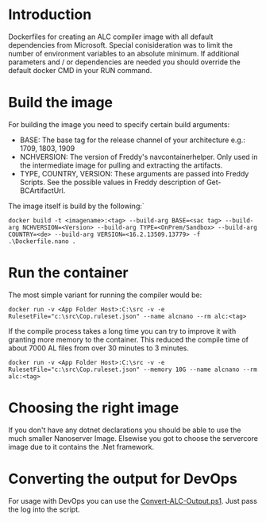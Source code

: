 # Introduction 
Dockerfiles for creating an ALC compiler image with all default dependencies from Microsoft. Special conisideration was to limit the number of environment variables to an absolute minimum. If additional parameters and / or dependencies are needed you should override the default docker CMD in your RUN command.

# Build the image

For building the image you need to specify certain build arguments:

- BASE: The base tag for the release channel of your architecture e.g.: 1709, 1803, 1909
- NCHVERSION: The version of Freddy's navcontainerhelper. Only used in the intermediate image for pulling and extracting the artifacts.
- TYPE, COUNTRY, VERSION: These arguments are passed into Freddy Scripts. See the possible values in Freddy description of Get-BCArtifactUrl.

The image itself is build by the following:`

```
docker build -t <imagename>:<tag> --build-arg BASE=<sac tag> --build-arg NCHVERSION=<Version> --build-arg TYPE=<OnPrem/Sandbox> --build-arg COUNTRY=<de> --build-arg VERSION=<16.2.13509.13779> -f .\Dockerfile.nano .
```

# Run the container

The most simple variant for running the compiler would be:
```
docker run -v <App Folder Host>:C:\src -v -e RulesetFile="c:\src\Cop.ruleset.json" --name alcnano --rm alc:<tag>
```

If the compile process takes a long time you can try to improve it with granting more memory to the container. This reduced the compile time of about 7000 AL files from over 30 minutes to 3 minutes.
```
docker run -v <App Folder Host>:C:\src -v -e RulesetFile="c:\src\Cop.ruleset.json" --memory 10G --name alcnano --rm alc:<tag>
```

# Choosing the right image

If you don't have any dotnet declarations you should be able to use the much smaller Nanoserver Image. Elsewise you got to choose the servercore image due to it contains the .Net framework.

# Converting the output for DevOps

For usage with DevOps you can use the [Convert-ALC-Output.ps1](https://raw.githubusercontent.com/NAVRockClimber/convert-alc-output/dev/Convert-ALC-Output.ps1). Just pass the log into the script.

